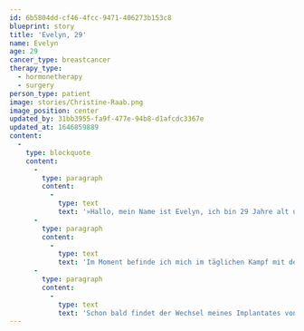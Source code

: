```yaml
---
id: 6b5804dd-cf46-4fcc-9471-406273b153c8
blueprint: story
title: 'Evelyn, 29'
name: Evelyn
age: 29
cancer_type: breastcancer
therapy_type:
  - hormonetherapy
  - surgery
person_type: patient
image: stories/Christine-Raab.png
image_position: center
updated_by: 31bb3955-fa9f-477e-94b8-d1afcdc3367e
updated_at: 1646859889
content:
  -
    type: blockquote
    content:
      -
        type: paragraph
        content:
          -
            type: text
            text: '»Hallo, mein Name ist Evelyn, ich bin 29 Jahre alt und komme aus Südtirol. Mein Kampf begann im April 2020 mit der Diagnose ›Brustkrebs‹. Dieser Kampf beeinflusste aber nicht nur mich, sondern auch meine Familie.'
      -
        type: paragraph
        content:
          -
            type: text
            text: 'Im Moment befinde ich mich im täglichen Kampf mit der Antihormontherapie und dem Kampf zurück ins normale Leben. Zwischen dem ›normalen‹ Alltag, Arbeit, Kleinkindern und vielen Arztterminen versuche ich achtsam mit meinem Körper umzugehen und meine innere Mitte zu finden.'
      -
        type: paragraph
        content:
          -
            type: text
            text: 'Schon bald findet der Wechsel meines Implantates von über dem Muskel zu unter dem Muskel statt und auch meine erste große Nachuntersuchung steht an. Bitte drückt mir die Daumen ❤️ Ich drücke euch, Eure Evelyn«'
---
```

